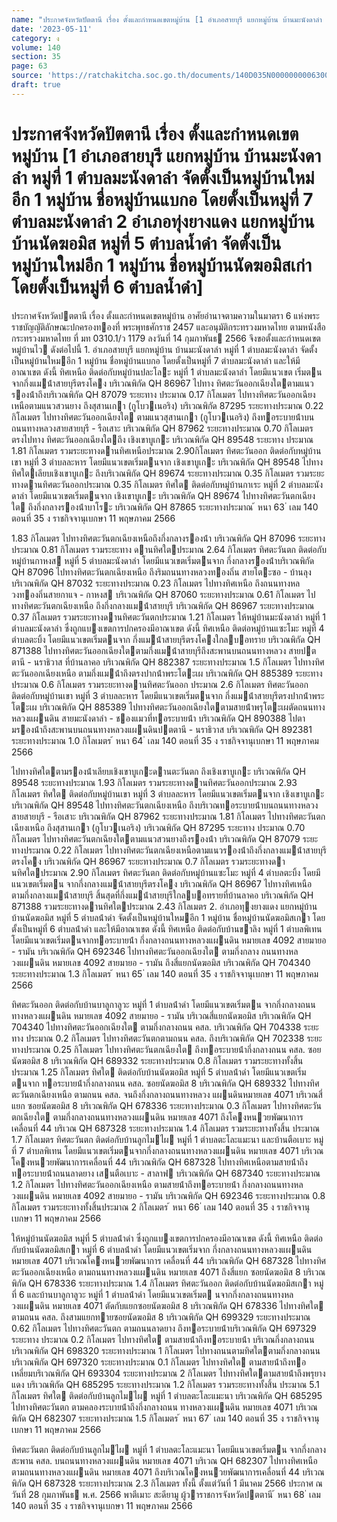 ```yaml
---
name: "ประกาศจังหวัดปัตตานี เรื่อง ตั้งและกำหนดเขตหมู่บ้าน [1 อำเภอสายบุรี แยกหมู่บ้าน บ้านมะนังดาลำ หมู่ที่ 1 ตำบลมะนังดาลำ จัดตั้งเป็นหมู่บ้านใหม่อีก 1 หมู่บ้าน ชื่อหมู่บ้านแบกอ โดยตั้งเป็นหมู่ที่ 7 ตำบลมะนังดาลำ 2\tอำเภอทุ่งยางแดง แยกหมู่บ้าน บ้านนัดฆอมิส หมู่ที่ 5 ตำบลน้ำดำ จัดตั้งเป็นหมู่บ้านใหม่อีก 1 หมู่บ้าน ชื่อหมู่บ้านนัดฆอมิสเก่า โดยตั้งเป็นหมู่ที่ 6 ตำบลน้ำดำ]"
date: '2023-05-11'
category: ง
volume: 140
section: 35
page: 63
source: 'https://ratchakitcha.soc.go.th/documents/140D035N0000000006300.pdf'
draft: true
---
```


# ประกาศจังหวัดปัตตานี เรื่อง ตั้งและกำหนดเขตหมู่บ้าน [1 อำเภอสายบุรี แยกหมู่บ้าน บ้านมะนังดาลำ หมู่ที่ 1 ตำบลมะนังดาลำ จัดตั้งเป็นหมู่บ้านใหม่อีก 1 หมู่บ้าน ชื่อหมู่บ้านแบกอ โดยตั้งเป็นหมู่ที่ 7 ตำบลมะนังดาลำ 2	อำเภอทุ่งยางแดง แยกหมู่บ้าน บ้านนัดฆอมิส หมู่ที่ 5 ตำบลน้ำดำ จัดตั้งเป็นหมู่บ้านใหม่อีก 1 หมู่บ้าน ชื่อหมู่บ้านนัดฆอมิสเก่า โดยตั้งเป็นหมู่ที่ 6 ตำบลน้ำดำ]

ประกาศจังหวัดปตตานี เรื่อง ตั้งและกําหนดเขตหมู่บ้าน อาศัยอํานาจตามความในมาตรา 6 แห่งพระราชบัญญัติลักษณะปกครองทองที่ พระพุทธศักราช 2457 และอนุมัติกระทรวงมหาดไทย ตามหนังสือกระทรวงมหาดไทย ที่ มท 0310.1/ว 1179 ลงวันที่ 14 กุมภาพันธ 2566 จึงขอตั้งและกําหนดเขตหมู่บ้านไว ดังต่อไปนี้ 1. อําเภอสายบุรี แยกหมู่บ้าน บ้านมะนังดาลํา หมู่ที่ 1 ตําบลมะนังดาลํา จัดตั้งเป็นหมู่บ้านใหมอีก 1 หมู่บ้าน ชื่อหมู่บ้านแบกอ โดยตั้งเป็นหมู่ที่ 7 ตําบลมะนังดาลํา และให้มีอาณาเขต ดังนี้ ทิศเหนือ ติดต่อกับหมู่บ้านปละโละ หมู่ที่ 1 ตําบลมะนังดาลํา โดยมีแนวเขต เริ่มตนจากกึ่งแมน้ําสายบุรีตรงโคง บริเวณพิกัด QH 86967 ไปทาง ทิศตะวันออกเฉียงใตตามแนวรองน้ําถึงบริเวณพิกัด QH 87079 ระยะทาง ประมาณ 0.17 กิโลเมตร ไปทางทิศตะวันออกเฉียงเหนือตามแนวสวนยาง ถึงสุสานเกา (กูโบวเนอริง) บริเวณพิกัด 87295 ระยะทางประมาณ 0.22 กิโลเมตร ไปทางทิศตะวันออกเฉียงใต ตามแนวสุสานเกา (กูโบวเนอริง) ถึงทอระบายน้ําบนถนนทางหลวงสายสายบุรี - รือเสาะ บริเวณพิกัด QH 87962 ระยะทางประมาณ 0.70 กิโลเมตร ตรงไปทาง ทิศตะวันออกเฉียงใตถึง เชิงเขาบูเกะ บริเวณพิกัด QH 89548 ระยะทาง ประมาณ 1.81 กิโลเมตร รวมระยะทางดานทิศเหนือประมาณ 2.90กิโลเมตร ทิศตะวันออก ติดต่อกับหมู่บ้านเขา หมู่ที่ 3 ตําบลละหาร โดยมีแนวเขตเริ่มตนจาก เชิงเขาบูเกะ บริเวณพิกัด QH 89548 ไปทางทิศใตเลียบเชิงเขาบูเกะ ถึงบริเวณพิกัด QH 89674 ระยะทางประมาณ 0.35 กิโลเมตร รวมระยะทางดานทิศตะวันออกประมาณ 0.35 กิโลเมตร ทิศใต ติดต่อกับหมู่บ้านกาเระ หมู่ที่ 2 ตําบลมะนังดาลํา โดยมีแนวเขตเริ่มตนจาก เชิงเขาบูเกะ บริเวณพิกัด QH 89674 ไปทางทิศตะวันตกเฉียงใต ถึงกึ่งกลางรองน้ําบาโระ บริเวณพิกัด QH 87865 ระยะทางประมาณ ้ หนา 63 ่ เลม 140 ตอนที่ 35 ง ราชกิจจานุเบกษา 11 พฤษภาคม 2566

1.83 กิโลเมตร ไปทางทิศตะวันตกเฉียงเหนือถึงกึ่งกลางรองน้ํา บริเวณพิกัด QH 87096 ระยะทางประมาณ 0.81 กิโลเมตร รวมระยะทาง ดานทิศใตประมาณ 2.64 กิโลเมตร ทิศตะวันตก ติดต่อกับหมู่บ้านกาหงส หมู่ที่ 5 ตําบลมะนังดาลํา โดยมีแนวเขตเริ่มตนจาก กึ่งกลางรองน้ําบริเวณพิกัด QH 87096 ไปทางทิศตะวันตกเฉียงเหนือ ถึงริมถนนทางหลวงทองถิ่น สายโตะซอ - บ้านลุง บริเวณพิกัด QH 87032 ระยะทางประมาณ 0.23 กิโลเมตร ไปทางทิศเหนือ ถึงถนนทางหลวงทองถิ่นสายกาแจ - กาหงส บริเวณพิกัด QH 87060 ระยะทางประมาณ 0.61 กิโลเมตร ไปทางทิศตะวันตกเฉียงเหนือ ถึงกึ่งกลางแมน้ําสายบุรี บริเวณพิกัด QH 86967 ระยะทางประมาณ 0.37 กิโลเมตร รวมระยะทางดานทิศตะวันตกประมาณ 1.21 กิโลเมตร ให้หมู่บ้านมะนังดาลํา หมู่ที่ 1 ตําบลมะนังดาลํา ซึ่งถูกแบงเขตการปกครองมีอาณาเขต ดังนี้ ทิศเหนือ ติดต่อหมู่บ้านแซะโมะ หมู่ที่ 4 ตําบลตะบิ้ง โดยมีแนวเขตเริ่มตนจาก กึ่งแมน้ําสายบุรีตรงโคงใกลบอทราย บริเวณพิกัด QH 871388 ไปทางทิศตะวันออกเฉียงใตตามกึ่งแมน้ําสายบุรีถึงสะพานบนถนนทางหลวง สายปตตานี - นราธิวาส ที่บ้านลาคอ บริเวณพิกัด QH 882387 ระยะทางประมาณ 1.5 กิโลเมตร ไปทางทิศตะวันออกเฉียงเหนือ ตามกึ่งแมน้ําถึงตรงปากน้ําพระโตะเผ บริเวณพิกัด QH 885389 ระยะทางประมาณ 0.6 กิโลเมตร รวมระยะทางดานทิศตะวันออก ประมาณ 2.6 กิโลเมตร ทิศตะวันออก ติดต่อกับหมู่บ้านเขา หมู่ที่ 3 ตําบลละหาร โดยมีแนวเขตเริ่มตนจาก กึ่งแมน้ําสายบุรีตรงปากน้ําพระโตะเผ บริเวณพิกัด QH 885389 ไปทางทิศตะวันออกเฉียงใตตามสายน้ําพรุโตะเผตัดถนนทางหลวงแผนดิน สายมะนังดาลํา - ชองแมวที่ทอระบายน้ํา บริเวณพิกัด QH 890388 ไปตามรองน้ําถึงสะพานบนถนนทางหลวงแผนดินปตตานี - นราธิวาส บริเวณพิกัด QH 892381 ระยะทางประมาณ 1.0 กิโลเมตร ้ หนา 64 ่ เลม 140 ตอนที่ 35 ง ราชกิจจานุเบกษา 11 พฤษภาคม 2566

ไปทางทิศใตตามรองน้ําเลียบเชิงเขาบูเกะดานตะวันตก ถึงเชิงเขาบูเกะ บริเวณพิกัด QH 89548 ระยะทางประมาณ 1.93 กิโลเมตร รวมระยะทางดานทิศตะวันออกประมาณ 2.93 กิโลเมตร ทิศใต ติดต่อกับหมู่บ้านเขา หมู่ที่ 3 ตําบลละหาร โดยมีแนวเขตเริ่มตนจาก เชิงเขาบูเกะ บริเวณพิกัด QH 89548 ไปทางทิศตะวันตกเฉียงเหนือ ถึงบริเวณทอระบายน้ําบนถนนทางหลวงสายสายบุรี - รือเสาะ บริเวณพิกัด QH 87962 ระยะทางประมาณ 1.81 กิโลเมตร ไปทางทิศตะวันตกเฉียงเหนือ ถึงสุสานเกา (กูโบวเนอริง) บริเวณพิกัด QH 87295 ระยะทาง ประมาณ 0.70 กิโลเมตร ไปทางทิศตะวันตกเฉียงใตตามแนวสวนยางถึงรองน้ํา บริเวณพิกัด QH 87079 ระยะทางประมาณ 0.22 กิโลเมตร ไปทางทิศตะวันตกเฉียงเหนือตามแนวรองน้ําถึงกึ่งกลางแมน้ําสายบุรีตรงโคง บริเวณพิกัด QH 86967 ระยะทางประมาณ 0.7 กิโลเมตร รวมระยะทางดานทิศใตประมาณ 2.90 กิโลเมตร ทิศตะวันตก ติดต่อกับหมู่บ้านแซะโมะ หมู่ที่ 4 ตําบลตะบิ้ง โดยมีแนวเขตเริ่มตน จากกึ่งกลางแมน้ําสายบุรีตรงโคง บริเวณพิกัด QH 86967 ไปทางทิศเหนือ ตามกึ่งกลางแมน้ําสายบุรี สิ้นสุดที่กึ่งแมน้ําสายบุรีใกลบอทรายที่บ้านลาคอ บริเวณพิกัด QH 871388 รวมระยะทางดานทิศใตประมาณ 2.43 กิโลเมตร 2. อําเภอทุงยางแดง แยกหมู่บ้าน บ้านนัดฆอมิส หมู่ที่ 5 ตําบลน้ําดํา จัดตั้งเป็นหมู่บ้านใหมอีก 1 หมู่บ้าน ชื่อหมู่บ้านนัดฆอมิสเกา โดยตั้งเป็นหมู่ที่ 6 ตําบลน้ําดํา และให้มีอาณาเขต ดังนี้ ทิศเหนือ ติดต่อกับบ้านขาลิง หมู่ที่ 1 ตําบลพิเทน โดยมีแนวเขตเริ่มตนจากทอระบายน้ํา กึ่งกลางถนนทางหลวงแผนดิน หมายเลข 4092 สายมายอ - รามัน บริเวณพิกัด QH 692346 ไปทางทิศตะวันออกเฉียงใต ตามกึ่งกลาง ถนนทางหลวงแผนดิน หมายเลข 4092 สายมายอ - รามัน ถึงสี่แยกนัดฆอมิส บริเวณพิกัด QH 704340 ระยะทางประมาณ 1.3 กิโลเมตร ้ หนา 65 ่ เลม 140 ตอนที่ 35 ง ราชกิจจานุเบกษา 11 พฤษภาคม 2566

ทิศตะวันออก ติดต่อกับบ้านบาลูกาลูวะ หมู่ที่ 1 ตําบลน้ําดํา โดยมีแนวเขตเริ่มตน จากกึ่งกลางถนนทางหลวงแผนดิน หมายเลข 4092 สายมายอ - รามัน บริเวณสี่แยกนัดฆอมิส บริเวณพิกัด QH 704340 ไปทางทิศตะวันออกเฉียงใต ตามกึ่งกลางถนน คสล. บริเวณพิกัด QH 704338 ระยะทาง ประมาณ 0.2 กิโลเมตร ไปทางทิศตะวันตกตามถนน คสล. ถึงบริเวณพิกัด QH 702338 ระยะทางประมาณ 0.25 กิโลเมตร ไปทางทิศตะวันตกเฉียงใต ถึงทอระบายน้ํากึ่งกลางถนน คสล. ซอยนัดฆอมิส 8 บริเวณพิกัด QH 689332 ระยะทางประมาณ 0.8 กิโลเมตร รวมระยะทางทั้งสิ้น ประมาณ 1.25 กิโลเมตร ทิศใต ติดต่อกับบ้านนัดฆอมิส หมู่ที่ 5 ตําบลน้ําดํา โดยมีแนวเขตเริ่มตนจาก ทอระบายน้ํากึ่งกลางถนน คสล. ซอยนัดฆอมิส 8 บริเวณพิกัด QH 689332 ไปทางทิศตะวันตกเฉียงเหนือ ตามถนน คสล. จนถึงกึ่งกลางถนนทางหลวง แผนดินหมายเลข 4071 บริเวณสี่แยก ซอยนัดฆอมิส 8 บริเวณพิกัด QH 678336 ระยะทางประมาณ 0.3 กิโลเมตร ไปทางทิศตะวันตกเฉียงใต ตามกึ่งกลางถนนทางหลวงแผนดิน หมายเลข 4071 ถึงโคงหนวยพัฒนาการ เคลื่อนที่ 44 บริเวณ QH 687328 ระยะทางประมาณ 1.4 กิโลเมตร รวมระยะทางทั้งสิ้น ประมาณ 1.7 กิโลเมตร ทิศตะวันตก ติดต่อกับบ้านลูกไมไผ หมู่ที่ 1 ตําบลตะโละแมะนา และบ้านตือเบาะ หมู่ที่ 7 ตําบลพิเทน โดยมีแนวเขตเริ่มตนจากกึ่งกลางถนนทางหลวงแผนดิน หมายเลข 4071 บริเวณโคงหนวยพัฒนาการเคลื่อนที่ 44 บริเวณพิกัด QH 687328 ไปทางทิศเหนือตามสายน้ําถึงทอระบายน้ําถนนลาดยาง เสนตือเบาะ - สาลาฟ บริเวณพิกัด QH 687340 ระยะทางประมาณ 1.2 กิโลเมตร ไปทางทิศตะวันออกเฉียงเหนือ ตามสายน้ําถึงทอระบายน้ํา กึ่งกลางถนนทางหลวงแผนดิน หมายเลข 4092 สายมายอ - รามัน บริเวณพิกัด QH 692346 ระยะทางประมาณ 0.8 กิโลเมตร รวมระยะทางทั้งสิ้นประมาณ 2 กิโลเมตร ้ หนา 66 ่ เลม 140 ตอนที่ 35 ง ราชกิจจานุเบกษา 11 พฤษภาคม 2566

ให้หมู่บ้านนัดฆอมิส หมู่ที่ 5 ตําบลน้ําดํา ซึ่งถูกแบงเขตการปกครองมีอาณาเขต ดังนี้ ทิศเหนือ ติดต่อกับบ้านนัดฆอมิสเกา หมู่ที่ 6 ตําบลน้ําดํา โดยมีแนวเขตเริ่มจาก กึ่งกลางถนนทางหลวงแผนดิน หมายเลข 4071 บริเวณโคงหนวยพัฒนาการ เคลื่อนที่ 44 บริเวณพิกัด QH 687328 ไปทางทิศตะวันออกเฉียงเหนือ ตามถนนทางหลวงแผนดิน หมายเลข 4071 ถึงสี่แยก ซอยนัดฆอมิส 8 บริเวณพิกัด QH 678336 ระยะทางประมาณ 1.4 กิโลเมตร ทิศตะวันออก ติดต่อกับบ้านนัดฆอมิสเกา หมู่ที่ 6 และบ้านบาลูกาลูวะ หมู่ที่ 1 ตําบลน้ําดํา โดยมีแนวเขตเริ่มต นจากกึ่งกลางถนนทางหลวงแผนดิน หมายเลข 4071 ตัดกับแยกซอยนัดฆอมิส 8 บริเวณพิกัด QH 678336 ไปทางทิศใต ตามถนน คสล. ถึงสามแยกทายซอยนัดฆอมิส 8 บริเวณพิกัด QH 699329 ระยะทางประมาณ 0.62 กิโลเมตร ไปทางทิศตะวันตก ตามถนนลาดยาง ถึงทอระบายน้ําบริเวณพิกัด QH 697329 ระยะทาง ประมาณ 0.2 กิโลเมตร ไปทางทิศใต ตามสายน้ําถึงทอระบายน้ํา บริเวณกึ่งกลางถนน บริเวณพิกัด QH 698320 ระยะทางประมาณ 1 กิโลเมตร ไปทางถนนตามทิศใตตามกึ่งกลางถนน บริเวณพิกัด QH 697320 ระยะทางประมาณ 0.1 กิโลเมตร ไปทางทิศใต ตามสายน้ําถึงทอเหลี่ยมบริเวณพิกัด QH 693304 ระยะทางประมาณ 2 กิโลเมตร ไปทางทิศใตตามสายน้ําถึงพรุยางแดง บริเวณพิกัด QH 685295 ระยะทางประมาณ 1.2 กิโลเมตร รวมระยะทางทั้งสิ้น ประมาณ 5.1 กิโลเมตร ทิศใต ติดต่อกับบ้านลูกไมไผ หมู่ที่ 1 ตําบลตะโละแมะนา บริเวณพิกัด QH 685295 ไปทางทิศตะวันตก ตามคลองระบายน้ําถึงกึ่งกลางถนน ทางหลวงแผนดิน หมายเลข 4071 บริเวณพิกัด QH 682307 ระยะทางประมาณ 1.5 กิโลเมตร ้ หนา 67 ่ เลม 140 ตอนที่ 35 ง ราชกิจจานุเบกษา 11 พฤษภาคม 2566

ทิศตะวันตก ติดต่อกับบ้านลูกไมไผ หมู่ที่ 1 ตําบลตะโละแมะนา โดยมีแนวเขตเริ่มตน จากกึ่งกลางสะพาน คสล. บนถนนทางหลวงแผนดิน หมายเลข 4071 บริเวณ QH 682307 ไปทางทิศเหนือ ตามถนนทางหลวงแผนดิน หมายเลข 4071 ถึงบริเวณโคงหนวยพัฒนาการเคลื่อนที่ 44 บริเวณพิกัด QH 687328 ระยะทางประมาณ 2.3 กิโลเมตร ทั้งนี้ ตั้งแต่วันที่ 1 มีนาคม 2566 ประกาศ ณ วันที่ 28 กุมภาพันธ พ.ศ. 2566 พาตีเมาะ สะดียามู ผู้วาราชการจังหวัดปตตานี ้ หนา 68 ่ เลม 140 ตอนที่ 35 ง ราชกิจจานุเบกษา 11 พฤษภาคม 2566
